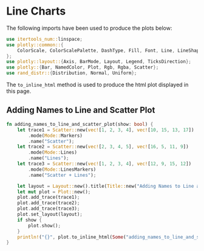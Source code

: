 # Line Charts

The following imports have been used to produce the plots below:

```rust
use itertools_num::linspace;
use plotly::common::{
    ColorScale, ColorScalePalette, DashType, Fill, Font, Line, LineShape, Marker, Mode, Title,
};
use plotly::layout::{Axis, BarMode, Layout, Legend, TicksDirection};
use plotly::{Bar, NamedColor, Plot, Rgb, Rgba, Scatter};
use rand_distr::{Distribution, Normal, Uniform};
```

The `to_inline_html` method is used to produce the html plot displayed in this page.


## Adding Names to Line and Scatter Plot
```rust
fn adding_names_to_line_and_scatter_plot(show: bool) {
    let trace1 = Scatter::new(vec![1, 2, 3, 4], vec![10, 15, 13, 17])
        .mode(Mode::Markers)
        .name("Scatter");
    let trace2 = Scatter::new(vec![2, 3, 4, 5], vec![16, 5, 11, 9])
        .mode(Mode::Lines)
        .name("Lines");
    let trace3 = Scatter::new(vec![1, 2, 3, 4], vec![12, 9, 15, 12])
        .mode(Mode::LinesMarkers)
        .name("Scatter + Lines");

    let layout = Layout::new().title(Title::new("Adding Names to Line and Scatter Plot"));
    let mut plot = Plot::new();
    plot.add_trace(trace1);
    plot.add_trace(trace2);
    plot.add_trace(trace3);
    plot.set_layout(layout);
    if show {
        plot.show();
    }
    println!("{}", plot.to_inline_html(Some("adding_names_to_line_and_scatter_plot")));
}

```
<div id="adding_names_to_line_and_scatter_plot" class="plotly-graph-div" style="height:100%; width:100%;"></div>
<script type="text/javascript">
    window.PLOTLYENV=window.PLOTLYENV || {};
    if (document.getElementById("adding_names_to_line_and_scatter_plot")) {
        var d3 = Plotly.d3;
        var image_element= d3.select('#image-export');
        var trace_0 = {"type":"scatter","x":[1,2,3,4],"y":[10,15,13,17],"name":"Scatter","mode":"markers"};
var trace_1 = {"type":"scatter","x":[2,3,4,5],"y":[16,5,11,9],"name":"Lines","mode":"lines"};
var trace_2 = {"type":"scatter","x":[1,2,3,4],"y":[12,9,15,12],"name":"Scatter + Lines","mode":"lines+markers"};
var data = [trace_0,trace_1,trace_2];
var layout = {"title":{"text":"Adding Names to Line and Scatter Plot"}};
        Plotly.newPlot('adding_names_to_line_and_scatter_plot', data, layout, {"responsive": true});
    };
</script>


## Line and Scatter Styling
```rust
fn line_and_scatter_styling(show: bool) {
    let trace1 = Scatter::new(vec![1, 2, 3, 4], vec![10, 15, 13, 17])
        .mode(Mode::Markers)
        .name("trace1")
        .marker(Marker::new().color(Rgb::new(219, 64, 82)).size(12));
    let trace2 = Scatter::new(vec![2, 3, 4, 5], vec![16, 5, 11, 9])
        .mode(Mode::Lines)
        .name("trace2")
        .line(Line::new().color(Rgb::new(55, 128, 191)).width(3.0));
    let trace3 = Scatter::new(vec![1, 2, 3, 4], vec![12, 9, 15, 12])
        .mode(Mode::LinesMarkers)
        .name("trace3")
        .marker(Marker::new().color(Rgb::new(128, 0, 128)).size(12))
        .line(Line::new().color(Rgb::new(128, 0, 128)).width(1.0));

    let layout = Layout::new().title(Title::new("Line and Scatter Styling"));
    let mut plot = Plot::new();
    plot.add_trace(trace1);
    plot.add_trace(trace2);
    plot.add_trace(trace3);
    plot.set_layout(layout);
    if show {
        plot.show();
    }
    println!("{}", plot.to_inline_html(Some("line_and_scatter_styling")));
}
```
<div id="line_and_scatter_styling" class="plotly-graph-div" style="height:100%; width:100%;"></div>
<script type="text/javascript">
    window.PLOTLYENV=window.PLOTLYENV || {};
    if (document.getElementById("line_and_scatter_styling")) {
        var d3 = Plotly.d3;
        var image_element= d3.select('#image-export');
        var trace_0 = {"type":"scatter","x":[1,2,3,4],"y":[10,15,13,17],"name":"trace1","mode":"markers","marker":{"size":12,"color":"rgb(219, 64, 82)"}};
var trace_1 = {"type":"scatter","x":[2,3,4,5],"y":[16,5,11,9],"name":"trace2","mode":"lines","line":{"width":3.0,"color":"rgb(55, 128, 191)"}};
var trace_2 = {"type":"scatter","x":[1,2,3,4],"y":[12,9,15,12],"name":"trace3","mode":"lines+markers","marker":{"size":12,"color":"rgb(128, 0, 128)"},"line":{"width":1.0,"color":"rgb(128, 0, 128)"}};
var data = [trace_0,trace_1,trace_2];
var layout = {"title":{"text":"Line and Scatter Styling"}};
        Plotly.newPlot('line_and_scatter_styling', data, layout, {"responsive": true});
    };
</script>

## Styling Line Plot
```rust
fn styling_line_plot(show: bool) {
    let trace1 = Scatter::new(vec![1, 2, 3, 4], vec![10, 15, 13, 17])
        .mode(Mode::Markers)
        .name("Red")
        .line(Line::new().color(Rgb::new(219, 64, 82)).width(3.0));
    let trace2 = Scatter::new(vec![1, 2, 3, 4], vec![12, 9, 15, 12])
        .mode(Mode::LinesMarkers)
        .name("Blue")
        .line(Line::new().color(Rgb::new(55, 128, 191)).width(1.0));

    let layout = Layout::new()
        .title(Title::new("Styling Line Plot"))
        .width(500)
        .height(500);
    let mut plot = Plot::new();
    plot.add_trace(trace1);
    plot.add_trace(trace2);
    plot.set_layout(layout);
    if show {
        plot.show();
    }
    println!("{}", plot.to_inline_html(Some("styling_line_plot")));
}
```
<div id="styling_line_plot" class="plotly-graph-div" style="height:100%; width:100%;"></div>
<script type="text/javascript">
    window.PLOTLYENV=window.PLOTLYENV || {};
    if (document.getElementById("styling_line_plot")) {
        var d3 = Plotly.d3;
        var image_element= d3.select('#image-export');
        var trace_0 = {"type":"scatter","x":[1,2,3,4],"y":[10,15,13,17],"name":"Red","mode":"markers","line":{"width":3.0,"color":"rgb(219, 64, 82)"}};
var trace_1 = {"type":"scatter","x":[1,2,3,4],"y":[12,9,15,12],"name":"Blue","mode":"lines+markers","line":{"width":1.0,"color":"rgb(55, 128, 191)"}};
var data = [trace_0,trace_1];
var layout = {"title":{"text":"Styling Line Plot"},"width":500,"height":500};
        Plotly.newPlot('styling_line_plot', data, layout, {"responsive": true});
    };
</script>

## Line Shape Options for Interpolation
```rust
fn line_shape_options_for_interpolation(show: bool) {
    let trace1 = Scatter::new(vec![1, 2, 3, 4, 5], vec![1, 3, 2, 3, 1])
        .mode(Mode::LinesMarkers)
        .name("linear")
        .line(Line::new().shape(LineShape::Linear));
    let trace2 = Scatter::new(vec![1, 2, 3, 4, 5], vec![6, 8, 7, 8, 6])
        .mode(Mode::LinesMarkers)
        .name("spline")
        .line(Line::new().shape(LineShape::Spline));
    let trace3 = Scatter::new(vec![1, 2, 3, 4, 5], vec![11, 13, 12, 13, 11])
        .mode(Mode::LinesMarkers)
        .name("vhv")
        .line(Line::new().shape(LineShape::Vhv));
    let trace4 = Scatter::new(vec![1, 2, 3, 4, 5], vec![16, 18, 17, 18, 16])
        .mode(Mode::LinesMarkers)
        .name("hvh")
        .line(Line::new().shape(LineShape::Hvh));
    let trace5 = Scatter::new(vec![1, 2, 3, 4, 5], vec![21, 23, 22, 23, 21])
        .mode(Mode::LinesMarkers)
        .name("vh")
        .line(Line::new().shape(LineShape::Vh));
    let trace6 = Scatter::new(vec![1, 2, 3, 4, 5], vec![26, 28, 27, 28, 26])
        .mode(Mode::LinesMarkers)
        .name("hv")
        .line(Line::new().shape(LineShape::Hv));

    let mut plot = Plot::new();
    let layout = Layout::new().legend(
        Legend::new()
            .y(0.5)
            .trace_order("reversed")
            .font(Font::new().size(16)),
    );
    plot.set_layout(layout);
    plot.add_trace(trace1);
    plot.add_trace(trace2);
    plot.add_trace(trace3);
    plot.add_trace(trace4);
    plot.add_trace(trace5);
    plot.add_trace(trace6);
    plot.show_png(1024, 680);
    if show {
        plot.show();
    }
    println!("{}", plot.to_inline_html(Some("line_shape_options_for_interpolation")));
}
```
<div id="line_shape_options_for_interpolation" class="plotly-graph-div" style="height:100%; width:100%;"></div>
<script type="text/javascript">
    window.PLOTLYENV=window.PLOTLYENV || {};
    if (document.getElementById("line_shape_options_for_interpolation")) {
        var d3 = Plotly.d3;
        var image_element= d3.select('#image-export');
        var trace_0 = {"type":"scatter","x":[1,2,3,4,5],"y":[1,3,2,3,1],"name":"linear","mode":"lines+markers","line":{"shape":"linear"}};
var trace_1 = {"type":"scatter","x":[1,2,3,4,5],"y":[6,8,7,8,6],"name":"spline","mode":"lines+markers","line":{"shape":"spline"}};
var trace_2 = {"type":"scatter","x":[1,2,3,4,5],"y":[11,13,12,13,11],"name":"vhv","mode":"lines+markers","line":{"shape":"vhv"}};
var trace_3 = {"type":"scatter","x":[1,2,3,4,5],"y":[16,18,17,18,16],"name":"hvh","mode":"lines+markers","line":{"shape":"hvh"}};
var trace_4 = {"type":"scatter","x":[1,2,3,4,5],"y":[21,23,22,23,21],"name":"vh","mode":"lines+markers","line":{"shape":"vh"}};
var trace_5 = {"type":"scatter","x":[1,2,3,4,5],"y":[26,28,27,28,26],"name":"hv","mode":"lines+markers","line":{"shape":"hv"}};
var data = [trace_0,trace_1,trace_2,trace_3,trace_4,trace_5];
var layout = {"legend":{"font":{"size":16},"traceorder":"reversed","y":0.5}};
        Plotly.newPlot('line_shape_options_for_interpolation', data, layout, {"responsive": true});
    };
</script>

## Line Dash
```rust
fn line_dash(show: bool) {
    let trace1 = Scatter::new(vec![1, 2, 3, 4, 5], vec![1, 3, 2, 3, 1])
        .mode(Mode::LinesMarkers)
        .name("solid")
        .line(Line::new().dash(DashType::Solid));
    let trace2 = Scatter::new(vec![1, 2, 3, 4, 5], vec![6, 8, 7, 8, 6])
        .mode(Mode::LinesMarkers)
        .name("dashdot")
        .line(Line::new().dash(DashType::DashDot));
    let trace3 = Scatter::new(vec![1, 2, 3, 4, 5], vec![11, 13, 12, 13, 11])
        .mode(Mode::LinesMarkers)
        .name("dash")
        .line(Line::new().dash(DashType::Dash));
    let trace4 = Scatter::new(vec![1, 2, 3, 4, 5], vec![16, 18, 17, 18, 16])
        .mode(Mode::LinesMarkers)
        .name("dot")
        .line(Line::new().dash(DashType::Dot));
    let trace5 = Scatter::new(vec![1, 2, 3, 4, 5], vec![21, 23, 22, 23, 21])
        .mode(Mode::LinesMarkers)
        .name("longdash")
        .line(Line::new().dash(DashType::LongDash));
    let trace6 = Scatter::new(vec![1, 2, 3, 4, 5], vec![26, 28, 27, 28, 26])
        .mode(Mode::LinesMarkers)
        .name("longdashdot")
        .line(Line::new().dash(DashType::LongDashDot));

    let mut plot = Plot::new();
    let layout = Layout::new()
        .legend(
            Legend::new()
                .y(0.5)
                .trace_order("reversed")
                .font(Font::new().size(16)),
        )
        .x_axis(Axis::new().range(vec![0.95, 5.05]).auto_range(false))
        .y_axis(Axis::new().range(vec![0.0, 28.5]).auto_range(false));
    plot.set_layout(layout);
    plot.add_trace(trace1);
    plot.add_trace(trace2);
    plot.add_trace(trace3);
    plot.add_trace(trace4);
    plot.add_trace(trace5);
    plot.add_trace(trace6);
    if show {
        plot.show();
    }
    println!("{}", plot.to_inline_html(Some("line_dash")));
}
```
<div id="line_dash" class="plotly-graph-div" style="height:100%; width:100%;"></div>
<script type="text/javascript">
    window.PLOTLYENV=window.PLOTLYENV || {};
    if (document.getElementById("line_dash")) {
        var d3 = Plotly.d3;
        var image_element= d3.select('#image-export');
        var trace_0 = {"type":"scatter","x":[1,2,3,4,5],"y":[1,3,2,3,1],"name":"solid","mode":"lines+markers","line":{"dash":"solid"}};
var trace_1 = {"type":"scatter","x":[1,2,3,4,5],"y":[6,8,7,8,6],"name":"dashdot","mode":"lines+markers","line":{"dash":"dashdot"}};
var trace_2 = {"type":"scatter","x":[1,2,3,4,5],"y":[11,13,12,13,11],"name":"dash","mode":"lines+markers","line":{"dash":"dash"}};
var trace_3 = {"type":"scatter","x":[1,2,3,4,5],"y":[16,18,17,18,16],"name":"dot","mode":"lines+markers","line":{"dash":"dot"}};
var trace_4 = {"type":"scatter","x":[1,2,3,4,5],"y":[21,23,22,23,21],"name":"longdash","mode":"lines+markers","line":{"dash":"longdashdot"}};
var trace_5 = {"type":"scatter","x":[1,2,3,4,5],"y":[26,28,27,28,26],"name":"longdashdot","mode":"lines+markers","line":{"dash":"longdashdot"}};
var data = [trace_0,trace_1,trace_2,trace_3,trace_4,trace_5];
var layout = {"legend":{"font":{"size":16},"traceorder":"reversed","y":0.5},"xaxis":{"auto_range":false,"range":[0.95,5.05]},"yaxis":{"auto_range":false,"range":[0.0,28.5]}};
        Plotly.newPlot('line_dash', data, layout, {"responsive": true});
    };
</script>


## Filled Lines
```rust
fn filled_lines(show: bool) {
    let x1 = vec![
        1.0, 2.0, 3.0, 4.0, 5.0, 6.0, 7.0, 8.0, 9.0, 10.0, 10.0, 9.0, 8.0, 7.0, 6.0, 5.0, 4.0, 3.0,
        2.0, 1.0,
    ];
    let x2 = (1..=10).map(|iv| iv as f64).collect::<Vec<f64>>();
    let trace1 = Scatter::new(
        x1.clone(),
        vec![
            2.0, 3.0, 4.0, 5.0, 6.0, 7.0, 8.0, 9.0, 10.0, 11.0, 9.0, 8.0, 7.0, 6.0, 5.0, 4.0, 3.0,
            2.0, 1.0, 0.0,
        ],
    )
    .fill(Fill::ToZeroX)
    .fill_color(Rgba::new(0, 100, 80, 0.2))
    .line(Line::new().color(NamedColor::Transparent))
    .name("Fair")
    .show_legend(false);
    let trace2 = Scatter::new(
        x1.clone(),
        vec![
            5.5, 3.0, 5.5, 8.0, 6.0, 3.0, 8.0, 5.0, 6.0, 5.5, 4.75, 5.0, 4.0, 7.0, 2.0, 4.0, 7.0,
            4.4, 2.0, 4.5,
        ],
    )
    .fill(Fill::ToZeroX)
    .fill_color(Rgba::new(0, 176, 246, 0.2))
    .line(Line::new().color(NamedColor::Transparent))
    .name("Premium")
    .show_legend(false);
    let trace3 = Scatter::new(
        x1.clone(),
        vec![
            11.0, 9.0, 7.0, 5.0, 3.0, 1.0, 3.0, 5.0, 3.0, 1.0, -1.0, 1.0, 3.0, 1.0, -0.5, 1.0, 3.0,
            5.0, 7.0, 9.0,
        ],
    )
    .fill(Fill::ToZeroX)
    .fill_color(Rgba::new(231, 107, 243, 0.2))
    .line(Line::new().color(NamedColor::Transparent))
    .name("Fair")
    .show_legend(false);
    let trace4 = Scatter::new(
        x2.clone(),
        vec![1.0, 2.0, 3.0, 4.0, 5.0, 6.0, 7.0, 8.0, 9.0, 10.0],
    )
    .line(Line::new().color(Rgb::new(0, 100, 80)))
    .name("Fair");
    let trace5 = Scatter::new(
        x2.clone(),
        vec![5.0, 2.5, 5.0, 7.5, 5.0, 2.5, 7.5, 4.5, 5.5, 5.0],
    )
    .line(Line::new().color(Rgb::new(0, 176, 246)))
    .name("Premium");
    let trace6 = Scatter::new(
        x2.clone(),
        vec![10.0, 8.0, 6.0, 4.0, 2.0, 0.0, 2.0, 4.0, 2.0, 0.0],
    )
    .line(Line::new().color(Rgb::new(231, 107, 243)))
    .name("Ideal");

    let layout = Layout::new()
        .paper_background_color(Rgb::new(255, 255, 255))
        .plot_background_color(Rgb::new(229, 229, 229))
        .x_axis(
            Axis::new()
                .grid_color(Rgb::new(255, 255, 255))
                .range(vec![1.0, 10.0])
                .show_grid(true)
                .show_line(false)
                .show_tick_labels(true)
                .tick_color(Rgb::new(127, 127, 127))
                .ticks(TicksDirection::Outside)
                .zero_line(false),
        )
        .y_axis(
            Axis::new()
                .grid_color(Rgb::new(255, 255, 255))
                .show_grid(true)
                .show_line(false)
                .show_tick_labels(true)
                .tick_color(Rgb::new(127, 127, 127))
                .ticks(TicksDirection::Outside)
                .zero_line(false),
        );

    let mut plot = Plot::new();
    plot.set_layout(layout);
    plot.add_trace(trace1);
    plot.add_trace(trace2);
    plot.add_trace(trace3);
    plot.add_trace(trace4);
    plot.add_trace(trace5);
    plot.add_trace(trace6);
    if show {
        plot.show();
    }
    println!("{}", plot.to_inline_html(Some("filled_lines")));
}
```
<div id="filled_lines" class="plotly-graph-div" style="height:100%; width:100%;"></div>
<script type="text/javascript">
    window.PLOTLYENV=window.PLOTLYENV || {};
    if (document.getElementById("filled_lines")) {
        var d3 = Plotly.d3;
        var image_element= d3.select('#image-export');
        var trace_0 = {"type":"scatter","x":[1.0,2.0,3.0,4.0,5.0,6.0,7.0,8.0,9.0,10.0,10.0,9.0,8.0,7.0,6.0,5.0,4.0,3.0,2.0,1.0],"y":[2.0,3.0,4.0,5.0,6.0,7.0,8.0,9.0,10.0,11.0,9.0,8.0,7.0,6.0,5.0,4.0,3.0,2.0,1.0,0.0],"name":"Fair","showlegend":false,"line":{"color":"transparent"},"fill":"tozerox","fillcolor":"rgba(0, 100, 80, 0.2)"};
var trace_1 = {"type":"scatter","x":[1.0,2.0,3.0,4.0,5.0,6.0,7.0,8.0,9.0,10.0,10.0,9.0,8.0,7.0,6.0,5.0,4.0,3.0,2.0,1.0],"y":[5.5,3.0,5.5,8.0,6.0,3.0,8.0,5.0,6.0,5.5,4.75,5.0,4.0,7.0,2.0,4.0,7.0,4.4,2.0,4.5],"name":"Premium","showlegend":false,"line":{"color":"transparent"},"fill":"tozerox","fillcolor":"rgba(0, 176, 246, 0.2)"};
var trace_2 = {"type":"scatter","x":[1.0,2.0,3.0,4.0,5.0,6.0,7.0,8.0,9.0,10.0,10.0,9.0,8.0,7.0,6.0,5.0,4.0,3.0,2.0,1.0],"y":[11.0,9.0,7.0,5.0,3.0,1.0,3.0,5.0,3.0,1.0,-1.0,1.0,3.0,1.0,-0.5,1.0,3.0,5.0,7.0,9.0],"name":"Fair","showlegend":false,"line":{"color":"transparent"},"fill":"tozerox","fillcolor":"rgba(231, 107, 243, 0.2)"};
var trace_3 = {"type":"scatter","x":[1.0,2.0,3.0,4.0,5.0,6.0,7.0,8.0,9.0,10.0],"y":[1.0,2.0,3.0,4.0,5.0,6.0,7.0,8.0,9.0,10.0],"name":"Fair","line":{"color":"rgb(0, 100, 80)"}};
var trace_4 = {"type":"scatter","x":[1.0,2.0,3.0,4.0,5.0,6.0,7.0,8.0,9.0,10.0],"y":[5.0,2.5,5.0,7.5,5.0,2.5,7.5,4.5,5.5,5.0],"name":"Premium","line":{"color":"rgb(0, 176, 246)"}};
var trace_5 = {"type":"scatter","x":[1.0,2.0,3.0,4.0,5.0,6.0,7.0,8.0,9.0,10.0],"y":[10.0,8.0,6.0,4.0,2.0,0.0,2.0,4.0,2.0,0.0],"name":"Ideal","line":{"color":"rgb(231, 107, 243)"}};
var data = [trace_0,trace_1,trace_2,trace_3,trace_4,trace_5];
var layout = {"paper_bgcolor":"rgb(255, 255, 255)","plot_bgcolor":"rgb(229, 229, 229)","xaxis":{"range":[1.0,10.0],"ticks":"outside","tickcolor":"rgb(127, 127, 127)","showticklabels":true,"showline":false,"showgrid":true,"gridcolor":"rgb(255, 255, 255)","zeroline":false},"yaxis":{"ticks":"outside","tickcolor":"rgb(127, 127, 127)","showticklabels":true,"showline":false,"showgrid":true,"gridcolor":"rgb(255, 255, 255)","zeroline":false}};
        Plotly.newPlot('filled_lines', data, layout, {"responsive": true});
    };
</script>